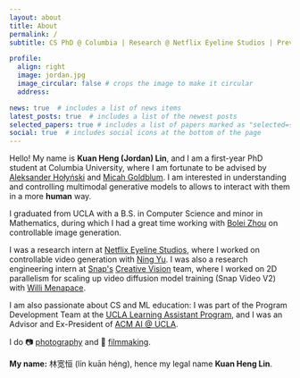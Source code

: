 ```yaml
---
layout: about
title: About
permalink: /
subtitle: CS PhD @ Columbia | Research @ Netflix Eyeline Studios | Prev CS + Math @ UCLA | Prev Research @ Snap

profile:
  align: right
  image: jordan.jpg
  image_circular: false # crops the image to make it circular
  address:

news: true  # includes a list of news items
latest_posts: true  # includes a list of the newest posts
selected_papers: true # includes a list of papers marked as "selected={true}"
social: true  # includes social icons at the bottom of the page
---
```


Hello! My name is **Kuan Heng (Jordan) Lin**, and I am a first-year PhD student at Columbia University, where I am fortunate to be advised by [Aleksander Hołyński](https://holynski.org/) and [Micah Goldblum](https://goldblum.github.io/). I am interested in understanding and controlling multimodal generative models to allows to interact with them in a more **human** way.

I graduated from UCLA with a B.S. in Computer Science and minor in Mathematics, during which I had a great time working with [Bolei Zhou](https://boleizhou.github.io/) on controllable image generation.

I was a research intern at [Netflix Eyeline Studios](https://www.eyelinestudios.com/), where I worked on controllable video generation with [Ning Yu](https://ningyu1991.github.io/). I was also a research engineering intern at [Snap's](https://research.snap.com/) [Creative Vision](https://research.snap.com/team/category/creative-vision.html) team, where I worked on 2D parallelism for scaling up video diffusion model training (Snap Video V2) with [Willi Menapace](https://www.willimenapace.com/).

I am also passionate about CS and ML education: I was part of the Program Development Team at the [UCLA Learning Assistant Program](https://ceils.ucla.edu/learning-communities-trainings/learning-assistant-program/), and I was an Advisor and Ex-President of [ACM AI @ UCLA](https://ai.uclaacm.com).

I do :camera: [photography](https://www.instagram.com/nine_egg/) and :movie_camera: [filmmaking](https://jordanlin.notion.site/Film-Portfolio-15b72433ba87805ea223f2c62216d4db).

**My name:** 林宽恒 (lín kuān héng), hence my legal name <b>Kuan Heng Lin</b>.
